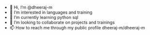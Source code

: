 - 👋 Hi, I’m @dheeraj-m
- 👀 I’m interested in languages and training
- 🌱 I’m currently learning python sql
- 💞️ I’m looking to collaborate on projects and trainings
- 📫 How to reach me through my public profile dheeraj-m/dheeraj-m

<!---
dheeraj-m/dheeraj-m is a ✨ special ✨ repository because its `README.md` (this file) appears on your GitHub profile.
You can click the Preview link to take a look at your changes.
--->
